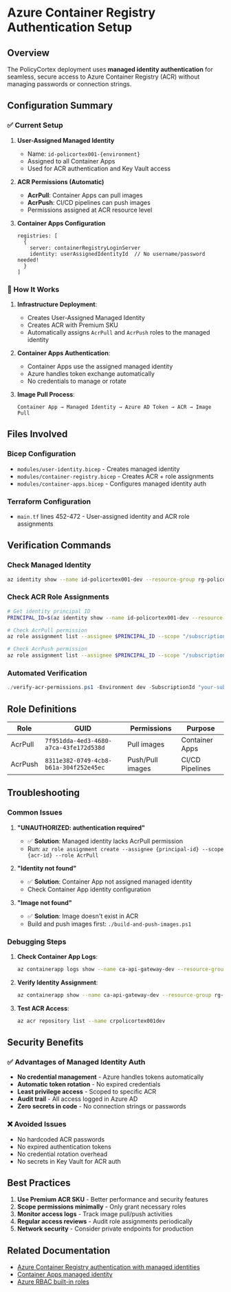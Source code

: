 # Azure Container Registry Authentication Setup

## Overview

The PolicyCortex deployment uses **managed identity authentication** for seamless, secure access to Azure Container Registry (ACR) without managing passwords or connection strings.

## Configuration Summary

### ✅ Current Setup

1. **User-Assigned Managed Identity**
   - Name: `id-policortex001-{environment}`
   - Assigned to all Container Apps
   - Used for ACR authentication and Key Vault access

2. **ACR Permissions (Automatic)**
   - **AcrPull**: Container Apps can pull images
   - **AcrPush**: CI/CD pipelines can push images
   - Permissions assigned at ACR resource level

3. **Container Apps Configuration**
   ```bicep
   registries: [
     {
       server: containerRegistryLoginServer
       identity: userAssignedIdentityId  // No username/password needed!
     }
   ]
   ```

### 🔧 How It Works

1. **Infrastructure Deployment**:
   - Creates User-Assigned Managed Identity
   - Creates ACR with Premium SKU
   - Automatically assigns `AcrPull` and `AcrPush` roles to the managed identity

2. **Container Apps Authentication**:
   - Container Apps use the assigned managed identity
   - Azure handles token exchange automatically
   - No credentials to manage or rotate

3. **Image Pull Process**:
   ```
   Container App → Managed Identity → Azure AD Token → ACR → Image Pull
   ```

## Files Involved

### Bicep Configuration
- `modules/user-identity.bicep` - Creates managed identity
- `modules/container-registry.bicep` - Creates ACR + role assignments
- `modules/container-apps.bicep` - Configures managed identity auth

### Terraform Configuration  
- `main.tf` lines 452-472 - User-assigned identity and ACR role assignments

## Verification Commands

### Check Managed Identity
```bash
az identity show --name id-policortex001-dev --resource-group rg-policortex001-app-dev
```

### Check ACR Role Assignments
```bash
# Get identity principal ID
PRINCIPAL_ID=$(az identity show --name id-policortex001-dev --resource-group rg-policortex001-app-dev --query principalId -o tsv)

# Check AcrPull permission
az role assignment list --assignee $PRINCIPAL_ID --scope "/subscriptions/{sub-id}/resourceGroups/rg-policortex001-app-dev/providers/Microsoft.ContainerRegistry/registries/crpolicortex001dev" --role "AcrPull"

# Check AcrPush permission  
az role assignment list --assignee $PRINCIPAL_ID --scope "/subscriptions/{sub-id}/resourceGroups/rg-policortex001-app-dev/providers/Microsoft.ContainerRegistry/registries/crpolicortex001dev" --role "AcrPush"
```

### Automated Verification
```powershell
./verify-acr-permissions.ps1 -Environment dev -SubscriptionId "your-subscription-id"
```

## Role Definitions

| Role | GUID | Permissions | Purpose |
|------|------|-------------|---------|
| AcrPull | `7f951dda-4ed3-4680-a7ca-43fe172d538d` | Pull images | Container Apps |
| AcrPush | `8311e382-0749-4cb8-b61a-304f252e45ec` | Push/Pull images | CI/CD Pipelines |

## Troubleshooting

### Common Issues

1. **"UNAUTHORIZED: authentication required"**
   - ✅ **Solution**: Managed identity lacks AcrPull permission
   - Run: `az role assignment create --assignee {principal-id} --scope {acr-id} --role AcrPull`

2. **"Identity not found"**
   - ✅ **Solution**: Container App not assigned managed identity
   - Check Container App identity configuration

3. **"Image not found"**
   - ✅ **Solution**: Image doesn't exist in ACR
   - Build and push images first: `./build-and-push-images.ps1`

### Debugging Steps

1. **Check Container App Logs**:
   ```bash
   az containerapp logs show --name ca-api-gateway-dev --resource-group rg-policortex001-app-dev --follow
   ```

2. **Verify Identity Assignment**:
   ```bash
   az containerapp show --name ca-api-gateway-dev --resource-group rg-policortex001-app-dev --query identity
   ```

3. **Test ACR Access**:
   ```bash
   az acr repository list --name crpolicortex001dev
   ```

## Security Benefits

### ✅ Advantages of Managed Identity Auth
- **No credential management** - Azure handles tokens automatically
- **Automatic token rotation** - No expired credentials
- **Least privilege access** - Scoped to specific ACR
- **Audit trail** - All access logged in Azure AD
- **Zero secrets in code** - No connection strings or passwords

### ❌ Avoided Issues  
- No hardcoded ACR passwords
- No expired authentication tokens  
- No credential rotation overhead
- No secrets in Key Vault for ACR auth

## Best Practices

1. **Use Premium ACR SKU** - Better performance and security features
2. **Scope permissions minimally** - Only grant necessary roles  
3. **Monitor access logs** - Track image pull/push activities
4. **Regular access reviews** - Audit role assignments periodically
5. **Network security** - Consider private endpoints for production

## Related Documentation

- [Azure Container Registry authentication with managed identities](https://docs.microsoft.com/en-us/azure/container-registry/container-registry-authentication-managed-identity)
- [Container Apps managed identity](https://docs.microsoft.com/en-us/azure/container-apps/managed-identity)
- [Azure RBAC built-in roles](https://docs.microsoft.com/en-us/azure/role-based-access-control/built-in-roles)